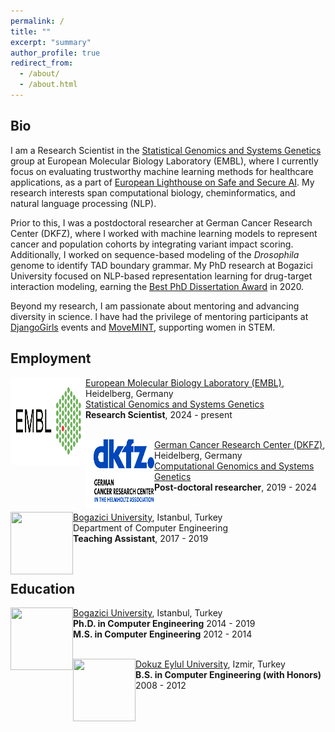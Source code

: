 ```yaml
---
permalink: /
title: ""
excerpt: "summary"
author_profile: true
redirect_from: 
  - /about/
  - /about.html
---
```


## Bio 
I am a Research Scientist in the [Statistical Genomics and Systems Genetics](https://www.embl.org/groups/stegle/) group  at European Molecular Biology Laboratory (EMBL), where I currently focus on evaluating trustworthy machine learning methods for healthcare applications, as a part of [European Lighthouse on Safe and Secure AI](https://elsa-ai.eu). My research interests span computational biology, cheminformatics, and natural language processing (NLP). 

Prior to this, I was a postdoctoral researcher at German Cancer Research Center (DKFZ), where I worked with machine learning models to represent cancer and population cohorts by integrating variant impact scoring. Additionally, I worked on sequence-based modeling of the *Drosophila* genome to identify TAD boundary grammar. My PhD research at Bogazici University focused on NLP-based representation learning for drug-target interaction modeling, earning the [Best PhD Dissertation Award](https://www.cmpe.boun.edu.tr/news/hakime-öztürk-receives-bap-dissertation-award) in 2020.

Beyond my research, I am passionate about mentoring and advancing diversity in science. I have had the privilege of mentoring participants at [DjangoGirls](https://djangogirls.org/istanbul/) events and [MoveMINT](https://www.hs-mannheim.de/gleichstellung/movemint.html), supporting women in STEM. 

## Employment


<img align="left" width="120" height="140" src="../images/EMBL.png">

   [European Molecular Biology Laboratory (EMBL)](https://www.embl.org), Heidelberg, Germany <br/>
   [Statistical Genomics and Systems Genetics](https://www.embl.org/groups/stegle/) <br/>
   **Research Scientist**,    2024 - present<br/>
   <br/>


<img align="left" width="110" height="110" src="../images/dkfz.png">

   [German Cancer Research Center (DKFZ)](https://www.dkfz.de/en/index.html), Heidelberg, Germany <br/>
   [Computational Genomics and Systems Genetics](https://www.dkfz.de/en/bioinformatik-genomik-systemgenetik/) <br/>
   **Post-doctoral researcher**,    2019 - 2024<br/>
   <br/>

<img align="left" width="100" height="100" src="https://upload.wikimedia.org/wikipedia/en/7/76/Boğaziçi_University_logo.svg">

   [Bogazici University](http://boun.edu.tr/), Istanbul, Turkey<br/>
   Department of Computer Engineering  
   **Teaching Assistant**,    2017 - 2019<br/>
   

 <br/>




## Education


<img align="left" width="100" height="100" src="https://upload.wikimedia.org/wikipedia/en/7/76/Boğaziçi_University_logo.svg">

   [Bogazici University](http://boun.edu.tr/), Istanbul, Turkey<br/>
   **Ph.D. in Computer Engineering**    2014 - 2019<br/>
   **M.S. in Computer Engineering**     2012 - 2014<br/>
   <br/>

<img align="left" width="100" height="100" src="https://upload.wikimedia.org/wikipedia/tr/1/1e/Deu_logo.png">

   [Dokuz Eylul University](http://www.deu.edu.tr/), Izmir, Turkey<br/>
   **B.S. in Computer Engineering (with Honors)**    2008 - 2012<br/>

 <br/>


